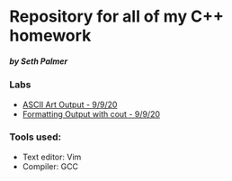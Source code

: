 # Repository for all of my C++ homework
<h5>by Seth Palmer</h5>

<h3>Labs</h3>
<ul>
  <li><a href="labs/ascii-art-output">ASCII Art Output - 9/9/20</a></li>
  <li><a href="labs/format-output-cout">Formatting Output with cout - 9/9/20</a></li>
</ul>

<h3>Tools used:</h3>
<ul>
  <li>Text editor: Vim</li>
  <li>Compiler:    GCC</li>
</ul>
